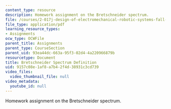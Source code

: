 ```yaml
---
content_type: resource
description: Homework assignment on the Bretschneider spectrum.
file: /courses/2-017j-design-of-electromechanical-robotic-systems-fall-2009/9157c08e1af8a7b42f4d38931c3cd739_MIT2_017JF09_p04.pdf
file_type: application/pdf
learning_resource_types:
- Assignments
ocw_type: OCWFile
parent_title: Assignments
parent_type: CourseSection
parent_uid: 93ea44dc-663a-95f3-02d4-4a220966879b
resourcetype: Document
title: Bretschneider Spectrum Definition
uid: 9157c08e-1af8-a7b4-2f4d-38931c3cd739
video_files:
  video_thumbnail_file: null
video_metadata:
  youtube_id: null
---
```

Homework assignment on the Bretschneider spectrum.

